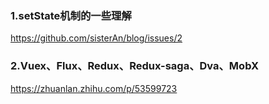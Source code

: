 ### 1.setState机制的一些理解

https://github.com/sisterAn/blog/issues/2

### 2.Vuex、Flux、Redux、Redux-saga、Dva、MobX

https://zhuanlan.zhihu.com/p/53599723

